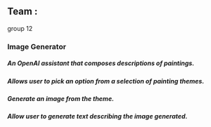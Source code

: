 ## Team :
group 12

### Image Generator

##### An OpenAI assistant that composes descriptions of paintings. 
##### Allows user to pick an option from a selection of painting themes.
##### Generate an image from the theme.
##### Allow user to generate text describing the image generated.

